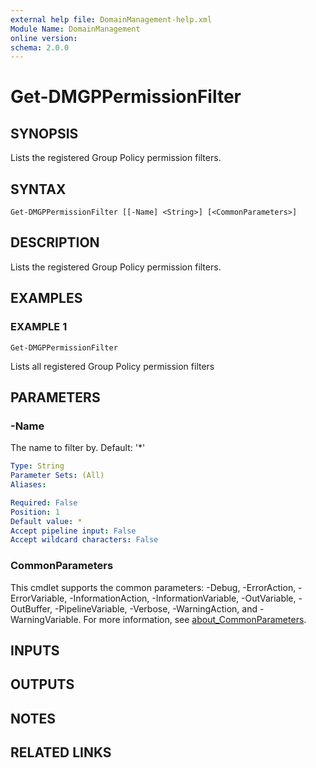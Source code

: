 ```yaml
---
external help file: DomainManagement-help.xml
Module Name: DomainManagement
online version:
schema: 2.0.0
---
```


# Get-DMGPPermissionFilter

## SYNOPSIS
Lists the registered Group Policy permission filters.

## SYNTAX

```
Get-DMGPPermissionFilter [[-Name] <String>] [<CommonParameters>]
```

## DESCRIPTION
Lists the registered Group Policy permission filters.

## EXAMPLES

### EXAMPLE 1
```
Get-DMGPPermissionFilter
```

Lists all registered Group Policy permission filters

## PARAMETERS

### -Name
The name to filter by.
Default: '*'

```yaml
Type: String
Parameter Sets: (All)
Aliases:

Required: False
Position: 1
Default value: *
Accept pipeline input: False
Accept wildcard characters: False
```

### CommonParameters
This cmdlet supports the common parameters: -Debug, -ErrorAction, -ErrorVariable, -InformationAction, -InformationVariable, -OutVariable, -OutBuffer, -PipelineVariable, -Verbose, -WarningAction, and -WarningVariable. For more information, see [about_CommonParameters](http://go.microsoft.com/fwlink/?LinkID=113216).

## INPUTS

## OUTPUTS

## NOTES

## RELATED LINKS
